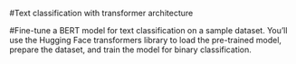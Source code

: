 #Text classification with transformer architecture

#Fine-tune a BERT model for text classification on a sample dataset. You’ll use the Hugging Face transformers library to load the pre-trained model, prepare the dataset, and train the model for binary classification.
